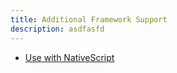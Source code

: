 ```yaml
---
title: Additional Framework Support
description: asdfasfd
---
```


* [Use with NativeScript](https://github.com/NathanWalker/nativescript-ng2-translate/issues/5#issuecomment-257606661)
